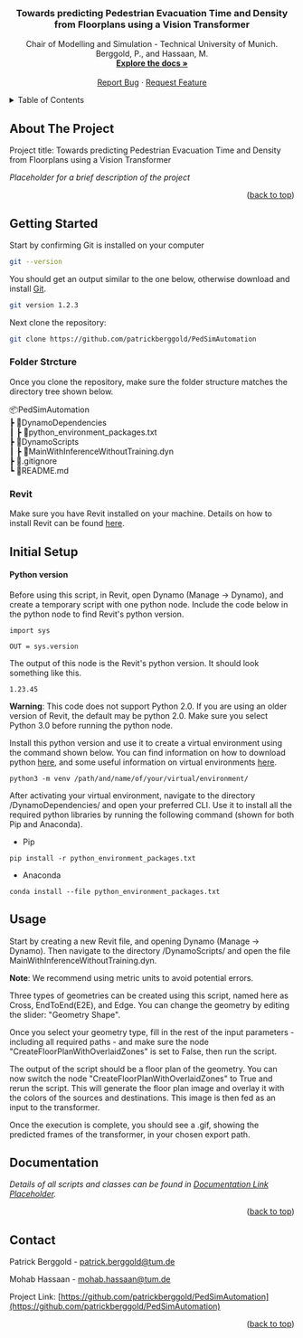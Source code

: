 <div id="top"></div>

<!-- PROJECT LOGO -->
<br />
<div align="center">

  <h3 align="center">Towards predicting Pedestrian Evacuation Time and Density from Floorplans using a Vision Transformer</h3>

  <p align="center">
    Chair of Modelling and Simulation - Technical University of Munich.
    <br />
    Berggold, P., and Hassaan, M.
    <br />
    <a href=#docs><strong>Explore the docs »</strong></a>
    <!-- <strong>[Explore the docs »](#documentation)</strong> -->
    <br />
    <br />
    <a href="mailto:patrick.berggold@tum.de">Report Bug</a>
    ·
    <a href="mailto:patrick.berggold@tum.de">Request Feature</a>
  </p>
</div>

<!-- TABLE OF CONTENTS -->
<details>
  <summary>Table of Contents</summary>
  <ol>
    <li>
      <a href="#about-the-project">About The Project</a>
    </li>
    <li>
      <a href="#getting-started">Getting Started</a>
    </li>
    <li><a href="#usage">Usage</a></li>
    <li><a href="#docs">Documentation</a></li>
    <li><a href="#contact">Contact</a></li>
  </ol>
</details>

<!-- ABOUT THE PROJECT -->

## About The Project

Project title: Towards predicting Pedestrian Evacuation Time and Density from Floorplans using a Vision Transformer

_Placeholder for a brief description of the project_

<p align="right">(<a href="#top">back to top</a>)</p>

<!-- GETTING STARTED -->

## Getting Started

Start by confirming Git is installed on your computer

```sh
git --version
```

You should get an output similar to the one below, otherwise download and install [Git](https://git-scm.com/downloads).

```sh
git version 1.2.3
```

Next clone the repository:

```sh
git clone https://github.com/patrickberggold/PedSimAutomation
```

### Folder Strcture

Once you clone the repository, make sure the folder structure matches the directory tree shown below.

📦PedSimAutomation  
┣ 📂DynamoDependencies  
┃ ┣ 📜python_environment_packages.txt  
┣ 📂DynamoScripts  
┃ ┣ 📜MainWithInferenceWithoutTraining.dyn  
┣ 📜.gitignore  
┗ 📜README.md

### Revit

Make sure you have Revit installed on your machine.
Details on how to install Revit can be found [here](https://www.autodesk.com/products/revit/).

## Initial Setup

#### Python version

Before using this script, in Revit, open Dynamo (Manage -> Dynamo), and create a temporary script with one python node.
Include the code below in the python node to find Revit's python version.

```
import sys

OUT = sys.version
```

The output of this node is the Revit's python version. It should look something like this.

```
1.23.45
```

**Warning**: This code does not support Python 2.0. If you are using an older version of Revit, the default may be python 2.0. Make sure you select Python 3.0 before running the python node.

Install this python version and use it to create a virtual environment using the command shown below.
You can find information on how to download python [here](https://wiki.python.org/moin/BeginnersGuide/Download), and some useful information on virtual environments [here](https://docs.python.org/3/library/venv.html#creating-virtual-environments).

```
python3 -m venv /path/and/name/of/your/virtual/environment/
```

After activating your virtual environment, navigate to the directory /DynamoDependencies/ and open your preferred CLI.
Use it to install all the required python libraries by running the following command (shown for both Pip and Anaconda).

- Pip

```
pip install -r python_environment_packages.txt
```

- Anaconda

```
conda install --file python_environment_packages.txt
```

<!-- USAGE EXAMPLES -->

## Usage

Start by creating a new Revit file, and opening Dynamo (Manage -> Dynamo).
Then navigate to the directory /DynamoScripts/ and open the file MainWithInferenceWithoutTraining.dyn.

**Note**: We recommend using metric units to avoid potential errors.

Three types of geometries can be created using this script, named here as Cross, EndToEnd(E2E), and Edge.
You can change the geometry by editing the slider: "Geometry Shape".

Once you select your geometry type, fill in the rest of the input parameters - including all required paths - and make sure the node "CreateFloorPlanWithOverlaidZones" is set to False, then run the script.

The output of the script should be a floor plan of the geometry.
You can now switch the node "CreateFloorPlanWithOverlaidZones" to True and rerun the script.
This will generate the floor plan image and overlay it with the colors of the sources and destinations.
This image is then fed as an input to the transformer.

Once the execution is complete, you should see a .gif, showing the predicted frames of the transformer, in your chosen export path.

## Documentation

<div id = "docs"></div>

_Details of all scripts and classes can be found in
[Documentation Link Placeholder](https://github.com/patrickberggold/PedSimAutomation)._

<p align="right">(<a href="#top">back to top</a>)</p>

<!-- CONTACT -->

## Contact

Patrick Berggold - patrick.berggold@tum.de

Mohab Hassaan - mohab.hassaan@tum.de

Project Link: [https://github.com/patrickberggold/PedSimAutomation](https://github.com/patrickberggold/PedSimAutomation)

<p align="right">(<a href="#top">back to top</a>)</p>

<!-- ACKNOWLEDGMENTS -->

<!-- MARKDOWN LINKS & IMAGES -->
<!-- https://www.markdownguide.org/basic-syntax/#reference-style-links -->

[contributors-shield]: https://img.shields.io/github/contributors/othneildrew/Best-README-Template.svg?style=for-the-badge
[contributors-url]: https://github.com/othneildrew/Best-README-Template/graphs/contributors
[forks-shield]: https://img.shields.io/github/forks/othneildrew/Best-README-Template.svg?style=for-the-badge
[forks-url]: https://github.com/othneildrew/Best-README-Template/network/members
[stars-shield]: https://img.shields.io/github/stars/othneildrew/Best-README-Template.svg?style=for-the-badge
[stars-url]: https://github.com/othneildrew/Best-README-Template/stargazers
[issues-shield]: https://img.shields.io/github/issues/othneildrew/Best-README-Template.svg?style=for-the-badge
[issues-url]: https://github.com/othneildrew/Best-README-Template/issues
[license-shield]: https://img.shields.io/github/license/othneildrew/Best-README-Template.svg?style=for-the-badge
[license-url]: https://github.com/othneildrew/Best-README-Template/blob/master/LICENSE.txt
[linkedin-shield]: https://img.shields.io/badge/-LinkedIn-black.svg?style=for-the-badge&logo=linkedin&colorB=555
[linkedin-url]: https://linkedin.com/in/othneildrew
[product-screenshot]: images/screenshot.png
